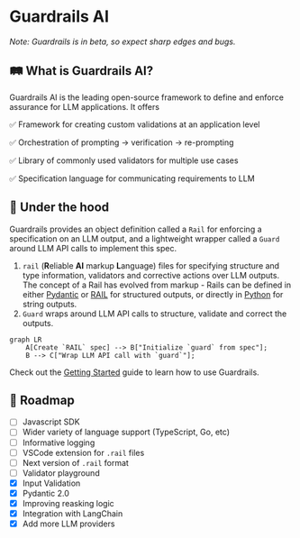 # Guardrails AI

_Note: Guardrails is in beta, so expect sharp edges and bugs._

## 🛤️ What is Guardrails AI?

Guardrails AI is the leading open-source framework to define and enforce assurance for LLM applications. It offers

✅ Framework for creating custom validations at an application level

✅ Orchestration of prompting → verification → re-prompting

✅ Library of commonly used validators for multiple use cases

✅ Specification language for communicating requirements to LLM

## 🚒 Under the hood

Guardrails provides an object definition called a `Rail` for enforcing a specification on an LLM output, and a lightweight wrapper called a `Guard` around LLM API calls to implement this spec.

1. `rail` (**R**eliable **AI** markup **L**anguage) files for specifying structure and type information, validators and corrective actions over LLM outputs. The concept of a Rail has evolved from markup - Rails can be defined in either <a href='/docs/defining_guards/pydantic'>Pydantic</a> or <a href='/docs/defining_guards/rail'>RAIL</a> for structured outputs, or directly in <a href='/docs/defining_guards/strings'>Python</a> for string outputs.
2. `Guard` wraps around LLM API calls to structure, validate and correct the outputs.

```mermaid
graph LR
    A[Create `RAIL` spec] --> B["Initialize `guard` from spec"];
    B --> C["Wrap LLM API call with `guard`"];
```

Check out the [Getting Started](/docs/guardrails_ai/getting_started) guide to learn how to use Guardrails.

## 📍 Roadmap

- [ ] Javascript SDK
- [ ] Wider variety of language support (TypeScript, Go, etc)
- [ ] Informative logging
- [ ] VSCode extension for `.rail` files
- [ ] Next version of `.rail` format
- [ ] Validator playground
- [x] Input Validation
- [x] Pydantic 2.0
- [x] Improving reasking logic
- [x] Integration with LangChain
- [x] Add more LLM providers
